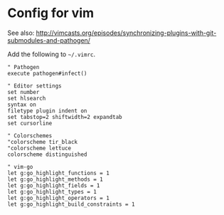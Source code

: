 # Config for vim
See also: http://vimcasts.org/episodes/synchronizing-plugins-with-git-submodules-and-pathogen/


Add the following to `~/.vimrc`.
```
" Pathogen
execute pathogen#infect()

" Editor settings
set number
set hlsearch
syntax on
filetype plugin indent on
set tabstop=2 shiftwidth=2 expandtab
set cursorline

" Colorschemes
"colorscheme tir_black
"colorscheme lettuce
colorscheme distinguished

" vim-go
let g:go_highlight_functions = 1
let g:go_highlight_methods = 1
let g:go_highlight_fields = 1
let g:go_highlight_types = 1
let g:go_highlight_operators = 1
let g:go_highlight_build_constraints = 1

```
